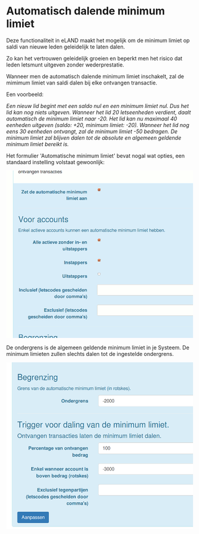 # Automatisch dalende minimum limiet

Deze functionaliteit in eLAND maakt het mogelijk om de minimum limiet op saldi van nieuwe leden geleidelijk te laten dalen.

Zo kan het vertrouwen geleidelijk groeien en beperkt men het risico dat leden letsmunt uitgeven zonder wederprestatie.

Wanneer men de automatisch dalende minimum limiet inschakelt, zal de mimimum limiet van saldi dalen bij elke ontvangen transactie.

Een voorbeeld:

_Een nieuw lid begint met een saldo nul en een minimum limiet nul. Dus het lid kan nog niets uitgeven. Wanneer het lid 20 letseenheden verdient, daalt automatisch de minimum limiet naar -20. Het lid kan nu maximaal 40 eenheden uitgeven (saldo: +20, minimum limiet: -20). Wanneer het lid nog eens 30 eenheden ontvangt, zal de minimum limiet -50 bedragen. De minimum limiet zal blijven dalen tot de absolute en algemeen geldende minimum limiet bereikt is._

Het formulier 'Automatische minimum limiet' bevat nogal wat opties, een standaard instelling volstaat gewoonlijk:

![formulier automatische minimum limiet](img/am_accounts.png)

De ondergrens is de algemeen geldende minimum limiet in je Systeem. De minimum limieten zullen slechts dalen tot de ingestelde ondergrens.

![automatische minimum limiet triggers](img/am_triggers.png)
